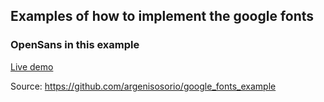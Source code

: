 <h2>Examples of how to implement the google fonts</h2>

<h3>
  OpenSans in this example
</h3>

<a href="https://argenisosorio.github.io/google_fonts_example/">Live demo</a>

Source: https://github.com/argenisosorio/google_fonts_example
